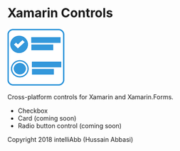 # Xamarin Controls

![XamarinControlsLogo](/XamarinControlsLogo_128.png) 

Cross-platform controls for Xamarin and Xamarin.Forms.

* Checkbox
* Card (coming soon)
* Radio button control (coming soon)


Copyright 2018 intelliAbb (Hussain Abbasi)
